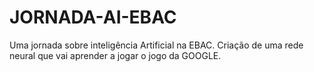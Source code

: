 # JORNADA-AI-EBAC
Uma jornada sobre inteligência Artificial na EBAC. Criação de uma rede neural que vai aprender a jogar o jogo da GOOGLE.

